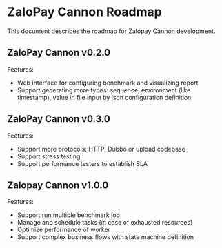 # ZaloPay Cannon Roadmap

This document describes the roadmap for Zalopay Cannon development.

## ZaloPay Cannon v0.2.0

Features:

- Web interface for configuring benchmark and visualizing report
- Support generating more types: sequence, environment (like timestamp), value in file input by json configuration definition  

## ZaloPay Cannon v0.3.0

Features:

- Support more protocols: HTTP, Dubbo or upload codebase
- Support stress testing
- Support performance testers to establish SLA

## Zalopay Cannon v1.0.0

Features:

- Support run multiple benchmark job
- Manage and schedule tasks (in case of exhausted resources)
- Optimize performance of worker
- Support complex business flows with state machine definition
